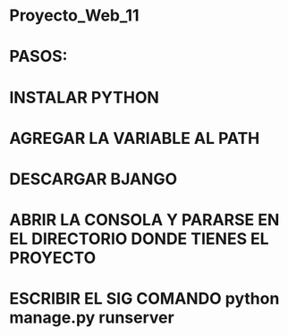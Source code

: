 # Proyecto_Web_11
# PASOS:
# INSTALAR PYTHON
# AGREGAR LA VARIABLE AL PATH
# DESCARGAR BJANGO
# ABRIR LA CONSOLA Y PARARSE EN EL DIRECTORIO DONDE TIENES EL PROYECTO
# ESCRIBIR EL SIG COMANDO python manage.py runserver
